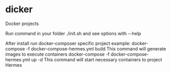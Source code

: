 # dicker
Docker projects

Run command in your folder 
./init.sh and see options with --help 

After install run docker-composer specific project
example: 
docker-compose -f docker-compose-hermes.yml build 
This command will generate images to execute containers 
docker-compose -f docker-compose-hermes.yml up -d 
This command will start necessary containers to project Hermes





